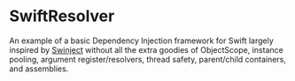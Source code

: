# SwiftResolver

An example of a basic Dependency Injection framework for Swift largely inspired by [Swinject](https://github.com/Swinject/Swinject) without all the extra goodies of ObjectScope, instance pooling, argument register/resolvers, thread safety, parent/child containers, and assemblies.
